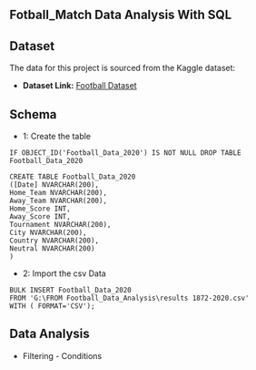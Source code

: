 ## Fotball_Match Data Analysis With SQL


## Dataset

The data for this project is sourced from the Kaggle dataset:

- **Dataset Link:** [Football Dataset](./Football_results%201872-2020.csv)

## Schema

- 1: Create the table

```
IF OBJECT_ID('Football_Data_2020') IS NOT NULL DROP TABLE Football_Data_2020

CREATE TABLE Football_Data_2020
([Date] NVARCHAR(200),
Home_Team NVARCHAR(200),
Away_Team NVARCHAR(200),
Home_Score INT,
Away_Score INT,
Tournament NVARCHAR(200),
City NVARCHAR(200),
Country NVARCHAR(200),
Neutral NVARCHAR(200)
)
```


- 2: Import the csv Data

```
BULK INSERT Football_Data_2020
FROM 'G:\FROM Football_Data_Analysis\results 1872-2020.csv'
WITH ( FORMAT='CSV');
```

## Data Analysis

 - Filtering - Conditions 

 